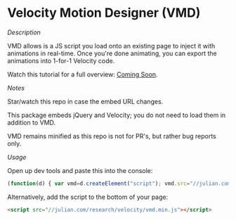 Velocity Motion Designer (VMD)
===

*Description*

VMD allows is a JS script you load onto an existing page to inject it with animations in real-time. Once you're done animating, you can export the animations into 1-for-1 Velocity code.

Watch this tutorial for a full overview: [Coming Soon](http://ComingSoon.com).

*Notes*

Star/watch this repo in case the embed URL changes.

This package embeds jQuery and Velocity; you do not need to load them in addition to VMD.

VMD remains minified as this repo is not for PR's, but rather bug reports only.

*Usage*

Open up dev tools and paste this into the console:  
```javascript
(function(d) { var vmd=d.createElement("script"); vmd.src="//julian.com/research/velocity/vmd.min.js"; d.body.appendChild(vmd); })(document);
```

Alternatively, add the script to the bottom of your page:  
```html
<script src="//julian.com/research/velocity/vmd.min.js"></script>
```



